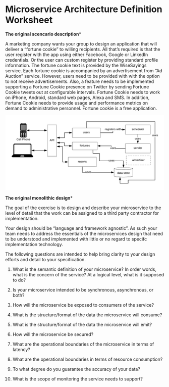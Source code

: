 # Microservice Architecture Definition Worksheet

**The original scencario description***

A marketing company wants your group to design an application that will deliver a “fortune cookie” to willing recipients. All that’s required is that the user register with the app using either Facebook, Google or LinkedIn credentials. Or the user can custom register by providing standard profile information. The fortune cookie text is provided by the WiseSayings service. Each fortune cookie is accompanied by an advertisement from “Ad Auction” service. However, users need to be provided with with the option to not receive advertisements. Also, a feature needs to be implemented supporting a Fortune Cookie presence on Twitter by sending Fortune Cookie tweets out at configurable intervals. Fortune Cookie needs to work on iPhone, Android, standard web pages, Alexa and SMS. In addition, Fortune Cookie needs to provide usage and performance metrics on demand to administrative personnel. Fortune cookie is a free application.

![monolithic design](monolith.png)

**The original monolithic design***


The goal of the exercise is to design and describe your microservice to the level of detail that the work can be assigned to a third party contractor for implementation.

Your design should be “language and framework agnostic”. As such your team needs to address
the essentials of the microservices design that need to be understood and implemented
with little or no regard to specifc implementation technology.

The following questions are intended to help bring clarity to your design efforts and detail to your specification.

1. What is the semantic definition of your microservice? In order words, what is the concern of the service? At a logical level,
what is it supposed to do?

2. Is your microservice intended to be synchronous, asynchronous, or both?

3. How will the microservice be exposed to consumers of the service?

4. What is the structure/format of the data the microservice will consume?

5. What is the structure/format of the data the microservice will emit?

6. How will the microservice be secured?

7. What are the operational boundaries of the microservice in terms of latency? 

8. What are the operational boundaries in terms of resource consumption? 

9. To what degree do you guarantee the accuracy of your data?

10. What is the scope of monitoring the service needs to support?
